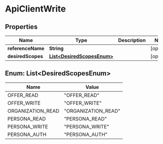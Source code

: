 

# ApiClientWrite



## Properties

| Name | Type | Description | Notes |
|------------ | ------------- | ------------- | -------------|
|**referenceName** | **String** |  |  [optional] |
|**desiredScopes** | [**List&lt;DesiredScopesEnum&gt;**](#List&lt;DesiredScopesEnum&gt;) |  |  [optional] |



## Enum: List&lt;DesiredScopesEnum&gt;

| Name | Value |
|---- | -----|
| OFFER_READ | &quot;OFFER_READ&quot; |
| OFFER_WRITE | &quot;OFFER_WRITE&quot; |
| ORGANIZATION_READ | &quot;ORGANIZATION_READ&quot; |
| PERSONA_READ | &quot;PERSONA_READ&quot; |
| PERSONA_WRITE | &quot;PERSONA_WRITE&quot; |
| PERSONA_AUTH | &quot;PERSONA_AUTH&quot; |



